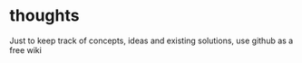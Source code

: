 thoughts
========

Just to keep track of concepts, ideas and existing solutions, use github as a free wiki

